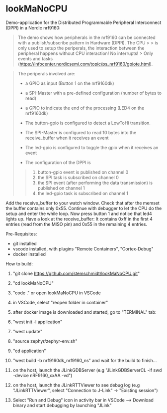 # lookMaNoCPU
Demo-application for the Distributed Programmable Peripheral Interconnect (DPPI) in a Nordic nrf9160:

> The demo shows how peripherals in the nrf9160 can be connected with a publish/subscribe pattern in Hardware (DPPI). The CPU > > is only used to setup the periperals, the interaction between the peripheral happens without CPU interaction! No interrupts! > Only events and tasks (https://infocenter.nordicsemi.com/topic/ps_nrf9160/gpiote.html).

> The periperals involved are:
>- a GPIO as input (Button 1 on the nrf9160dk)
>- a SPI-Master with a pre-defined configuration (number of bytes to read)
>- a GPIO to indicate the end of the processing (LED4 on the nrf9160dk) 
>
>- The button-gpio is configured to detect a LowToHi transition.
>- The SPI-Master is configured to read 10 bytes into the receive_buffer when it receives an event
>- The led-gpio is configured to toggle the gpio when it receives an event
>- The configuration of the DPPI is
>>1) button-gpio event is published on channel 0
>>2) the SPI task is subscribed on channel 0
>>3) the SPI event (after performing the data transmission) is published on channel 1
>>4) the led-gpio task is subscribed on channel 1

Add the receive_buffer to your watch window. Check that after the memset the buffer contains only 0x55. Continue with debugger to let the CPU do the setup and enter the while loop.
Now press button 1 and notice that led4 lights up.
Have a look at the receive_buffer: It contains 0xff in the first 4 entries (read from the MISO pin) and 0x55 in the remaining 4 entries.

Pre-Requisites:
- git installed
- vscode installed, with plugins "Remote Containers", "Cortex-Debug"
- docker installed

How to build:
1. "git clone https://github.com/stemschmidt/lookMaNoCPU.git"
2. "cd lookMaNoCPU"
3. "code ." or open lookMaNoCPU in VSCode
4. in VSCode, select "reopen folder in container"
5. after docker image is downloaded and started, go to "TERMINAL" tab:
6. "west init -l application"
7. "west update"
8. "source zephyr/zephyr-env.sh"
9. "cd application"
10. "west build -b nrf9160dk_nrf9160_ns" and wait for the build to finish...

11. on the host, launch the JLinkGDBServer (e.g "JLinkGDBServerCL -if swd -device nRF9160_xxAA -vd")
12. on the host, launch the JLinkRTTViewer to see debug log (e.g "JLinkRTTViewer", select "Connection to J-Link" -> "Existing session")

13. Select "Run and Debug" icon in activity bar in VSCode --> Download binary and start debugging by launching "JLink" 

